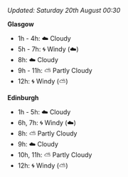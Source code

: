 *Updated: Saturday 20th August 00:30*

**Glasgow**

* 1h - 4h: :cloud: Cloudy
* 5h - 7h: :cyclone: Windy (:cloud:)
* 8h: :cloud: Cloudy
* 9h - 11h: :partly_sunny: Partly Cloudy
* 12h: :cyclone: Windy (:partly_sunny:)

**Edinburgh**

* 1h - 5h: :cloud: Cloudy
* 6h, 7h: :cyclone: Windy (:cloud:)
* 8h: :partly_sunny: Partly Cloudy
* 9h: :cloud: Cloudy
* 10h, 11h: :partly_sunny: Partly Cloudy
* 12h: :cyclone: Windy (:partly_sunny:)
